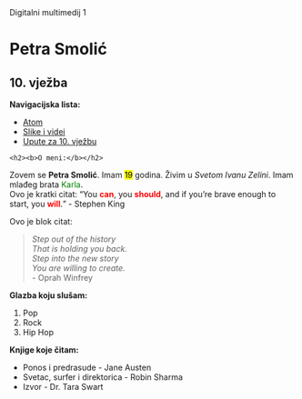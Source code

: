 <!DOCTYPE html>
<html lang="en" dir="ltr">
  <head>
    <meta charset="utf-8">
    Digitalni multimedij 1
    <head>
      <link rel="stylesheet" href="stil.css">

</head>
  <body>
    <h1>Petra Smolić</h1>
    <h2>10. vježba</h2>
    <nav>
      <p><b>Navigacijska lista:</b></p>
      <ul>
        <li><a href="https://atom.io/">Atom</a></li>
        <li><a href="file:///C:/Users/Mototeh/Documents/Grafi%C4%8Dki%20fakultet/Digitalni%20multimedij%201/10.%20vje%C5%BEba/Slike%20i%20videi.html">Slike i videi</a></li>
        <li><a href="file:///C:/Users/Mototeh/Documents/Grafi%C4%8Dki%20fakultet/Digitalni%20multimedij%201/10.%20vje%C5%BEba/10_vje%C5%BEba_HTML.pdf">Upute za 10. vježbu</a></li>
      </ul>

    <h2><b>O meni:</b></h2>
Zovem se <b>Petra Smolić</b>. Imam <mark>19</mark> godina. Živim u <i>Svetom Ivanu Zelini</i>. Imam mlađeg brata <span style="color: green">Karla</span>.<br>
Ovo je kratki citat: <q cite="">You <b><span style="color: red">can</span></b>, you <b><span style="color: red">should</span></b>, and if you’re brave enough to start, you <b><span style="color: red">will</span></b>.</q> - Stephen King <br>
  </p>
  <p>Ovo je blok citat:<p>
<blockquote cite="http://">
  <i>Step out of the history</i> <br>
  <i>That is holding you back.</i> <br>
  <i>Step into the new story</i> <br>
  <i>You are willing to create.</i> <br>
  - Oprah Winfrey
</blockquote>

  <p><b>Glazba koju slušam:</b></p>
  <ol>
    <li>Pop</li>
    <li>Rock</li>
    <li>Hip Hop</li>
  </ol>
  <p><b>Knjige koje čitam:</b></p>
  <ul>
    <li>Ponos i predrasude - Jane Austen</li>
    <li>Svetac, surfer i direktorica - Robin Sharma</li>
    <li>Izvor - Dr. Tara Swart</li>
  </ul>
  </body>
</html>
  
